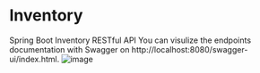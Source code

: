 # Inventory
Spring Boot Inventory RESTful API
 You can visulize the endpoints documentation with Swagger on http://localhost:8080/swagger-ui/index.html.
![image](https://user-images.githubusercontent.com/44626021/165647109-25223908-9d21-4083-b94b-e97dbfcd22a5.png)

